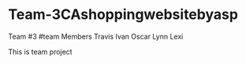 # Team-3CAshoppingwebsitebyasp

Team #3
#team Members
Travis
Ivan
Oscar
Lynn
Lexi

This is team project 
